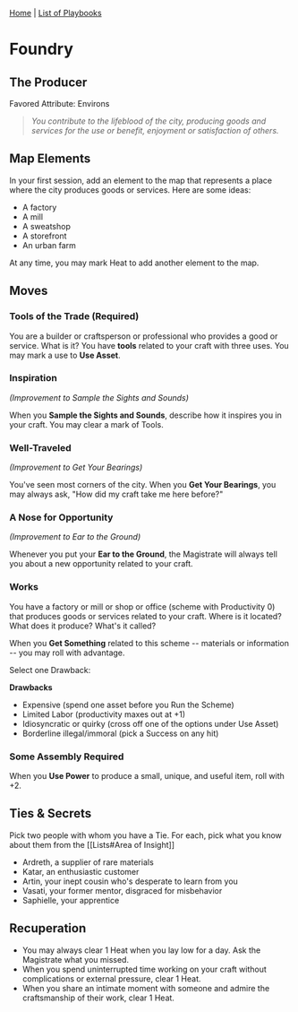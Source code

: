 [Home](../index.md) | [List of Playbooks](../index.md#Playbooks)

# Foundry
## The Producer
Favored Attribute: Environs

> *You contribute to the lifeblood of the city, producing goods and services for the use or benefit, enjoyment or satisfaction of others.*

## Map Elements
In your first session, add an element to the map that represents a place where the city produces goods or services. Here are some ideas:

- A factory
- A mill
- A sweatshop
- A storefront
- An urban farm

At any time, you may mark Heat to add another element to the map.

## Moves

### Tools of the Trade (Required)
You are a builder or craftsperson or professional who provides a good or service. What is it? You have **tools** related to your craft with three uses. You may mark a use to **Use Asset**.

### Inspiration
*(Improvement to Sample the Sights and Sounds)*

When you **Sample the Sights and Sounds**, describe how it inspires you in your craft. You may clear a mark of Tools.

### Well-Traveled
*(Improvement to Get Your Bearings)*

You've seen most corners of the city. When you **Get Your Bearings**, you may always ask, "How did my craft take me here before?"

### A Nose for Opportunity
*(Improvement to Ear to the Ground)*

Whenever you put your **Ear to the Ground**, the Magistrate will always tell you about a new opportunity related to your craft.

### Works
You have a factory or mill or shop or office (scheme with Productivity 0) that produces goods or services related to your craft. Where is it located? What does it produce? What's it called? 

When you **Get Something** related to this scheme -- materials or information -- you may roll with advantage.

Select one Drawback:

**Drawbacks**
- Expensive (spend one asset before you Run the Scheme)
- Limited Labor (productivity maxes out at +1)
- Idiosyncratic or quirky (cross off one of the options under Use Asset)
- Borderline illegal/immoral (pick a Success on any hit)

### Some Assembly Required
When you **Use Power** to produce a small, unique, and useful item, roll with +2.

## Ties & Secrets
Pick two people with whom you have a Tie. For each, pick what you know about them from the [[Lists#Area of Insight]]

- Ardreth, a supplier of rare materials
- Katar, an enthusiastic customer
- Artin, your inept cousin who's desperate to learn from you
- Vasati, your former mentor, disgraced for misbehavior
- Saphielle, your apprentice

## Recuperation
- You may always clear 1 Heat when you lay low for a day. Ask the Magistrate what you missed.
- When you spend uninterrupted time working on your craft without complications or external pressure, clear 1 Heat.
- When you share an intimate moment with someone and admire the craftsmanship of their work, clear 1 Heat.